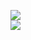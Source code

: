 [![](https://img.shields.io/badge/Made%20With-Github%20Spray-lightgrey.svg?style=for-the-badge&logo=github)](https://github.com/Annihil/github-spray#14873)  
[![](https://i.imgur.com/2DrTn0Z.gif)](https://github.com/Annihil/github-spray)